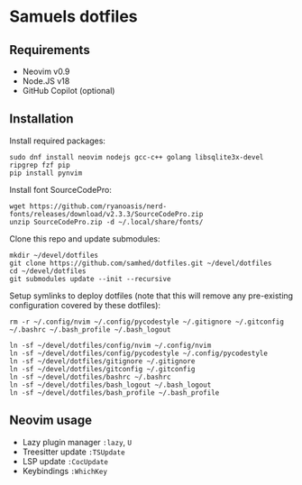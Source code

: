 # Samuels dotfiles

## Requirements

* Neovim v0.9
* Node.JS v18
* GitHub Copilot (optional)

## Installation

Install required packages:
```
sudo dnf install neovim nodejs gcc-c++ golang libsqlite3x-devel ripgrep fzf pip
pip install pynvim
```

Install font SourceCodePro:

```
wget https://github.com/ryanoasis/nerd-fonts/releases/download/v2.3.3/SourceCodePro.zip
unzip SourceCodePro.zip -d ~/.local/share/fonts/
```

Clone this repo and update submodules:
```
mkdir ~/devel/dotfiles
git clone https://github.com/samhed/dotfiles.git ~/devel/dotfiles
cd ~/devel/dotfiles
git submodules update --init --recursive
```

Setup symlinks to deploy dotfiles (note that this will remove
any pre-existing configuration covered by these dotfiles):
```
rm -r ~/.config/nvim ~/.config/pycodestyle ~/.gitignore ~/.gitconfig ~/.bashrc ~/.bash_profile ~/.bash_logout

ln -sf ~/devel/dotfiles/config/nvim ~/.config/nvim
ln -sf ~/devel/dotfiles/config/pycodestyle ~/.config/pycodestyle
ln -sf ~/devel/dotfiles/gitignore ~/.gitignore
ln -sf ~/devel/dotfiles/gitconfig ~/.gitconfig
ln -sf ~/devel/dotfiles/bashrc ~/.bashrc
ln -sf ~/devel/dotfiles/bash_logout ~/.bash_logout
ln -sf ~/devel/dotfiles/bash_profile ~/.bash_profile
```

## Neovim usage

* Lazy plugin manager `:lazy`, `U`
* Treesitter update `:TSUpdate`
* LSP update `:CocUpdate`
* Keybindings `:WhichKey`

